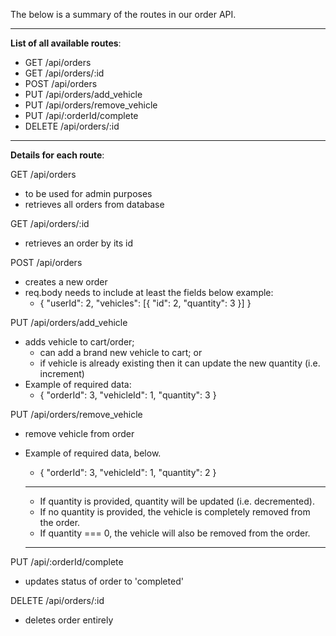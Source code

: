 The below is a summary of the routes in our order API.

---
**List of all available routes**: 

- GET /api/orders
- GET /api/orders/:id
- POST /api/orders
- PUT /api/orders/add_vehicle
- PUT /api/orders/remove_vehicle
- PUT /api/:orderId/complete
- DELETE /api/orders/:id
---
**Details for each route**: 

GET /api/orders
- to be used for admin purposes
- retrieves all orders from database

GET /api/orders/:id
- retrieves an order by its id


POST /api/orders
- creates a new order
- req.body needs to include at least the fields below example:
    - {
        "userId": 2,
        "vehicles": [{
            "id": 2,
            "quantity": 3
        }]
    }

PUT /api/orders/add_vehicle
- adds vehicle to cart/order; 
    - can add a brand new vehicle to cart; or 
    - if vehicle is already existing then it can update the new quantity (i.e. increment)
- Example of required data:
    - {
    "orderId": 3,
    "vehicleId": 1,
    "quantity": 3
    }


PUT /api/orders/remove_vehicle
- remove vehicle from order
- Example of required data, below. 
    - {
    "orderId": 3,
    "vehicleId": 1,
    "quantity":  2
    }
  
  ****
  - If quantity is provided, quantity will be updated (i.e. decremented).
  - If no quantity is provided, the vehicle is completely removed from the order.
  - If quantity === 0, the vehicle will also be removed from the order.
  ****

PUT /api/:orderId/complete
- updates status of order to 'completed'

DELETE /api/orders/:id
- deletes order entirely


